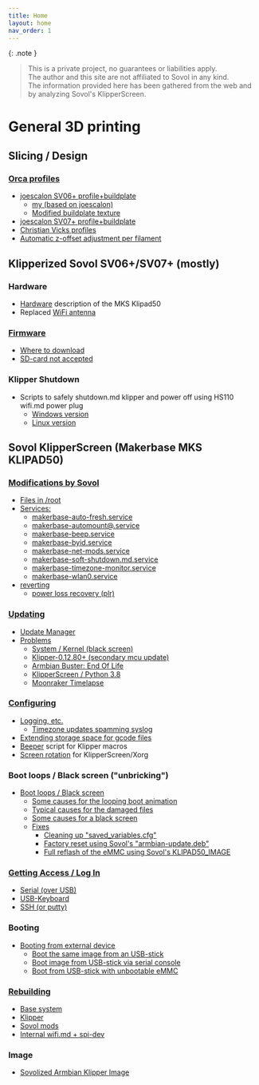 ```yaml
---
title: Home
layout: home
nav_order: 1
---
```


{: .note }
> This is a private project, no guarantees or liabilities apply.  
> The author and this site are not affiliated to Sovol in any kind.  
> The information provided here has been gathered from the web and by analyzing Sovol's KlipperScreen.

# General 3D printing

## Slicing / Design

### [Orca profiles](orca_profiles.html)
  * [joescalon SV06+ profile+buildplate](orca_profiles.html#joescalon-sv06-profilebuildplate)
    * [my (based on joescalon)](orca_profiles.html#my-based-on-joescalon)
    * [Modified buildplate texture](orca_profiles.html#my-based-on-joescalon)
  * [joescalon SV07+ profile+buildplate](orca_profiles.html#joescalon-sv07-profilebuildplate)
  * [Christian Vicks profiles](orca_profiles.html#christian-vicks-profiles)
  * [Automatic z-offset adjustment per filament](orca_profiles.html#automatic-z-offset-adjustment-per-filament)

## Klipperized Sovol SV06+/SV07+ (mostly)

### Hardware
  * [Hardware](hardware.html) description of the MKS Klipad50
  * Replaced [WiFi antenna](wifi.html)

### [Firmware](firmware.html)
  * [Where to download](firmware.html#where-to-download)
  * [SD-card not accepted](firmware.html#sd-card-not-accepted)

### Klipper Shutdown
  * Scripts to safely shutdown.md klipper and power off using HS110 wifi.md power plug
    * [Windows version](shutdown.html)
    * [Linux version](shutdown_linux.html)

## Sovol KlipperScreen (Makerbase MKS KLIPAD50)

### [Modifications by Sovol](sovol_mods.html#modifications_by_sovol)
  * [Files in /root](sovol_mods.html#files-in-root)
  * [Services:](sovol_mods.html#services)
    * [makerbase-auto-fresh.service](sovol_mods.html#makerbase-auto-freshservice)
    * [makerbase-automount@.service](sovol_mods.html#makerbase-automountservice)
    * [makerbase-beep.service](sovol_mods.html#makerbase-beepservice)
    * [makerbase-byid.service](sovol_mods.html#makerbase-byidservice)
    * [makerbase-net-mods.service](sovol_mods.html#makerbase-net-modsservice)
    * [makerbase-soft-shutdown.md.service](sovol_mods.html#makerbase-soft-shutdownservice)
    * [makerbase-timezone-monitor.service](sovol_mods.html#makerbase-timezone-monitorservice)
    * [makerbase-wlan0.service](sovol_mods.html#makerbase-wlan0service)
  * [reverting](sovol_mods.html#reverting)
    * [power loss recovery (plr)](sovol_mods.html#power-loss-recovery-plr-1)

### [Updating](updating.html)
  * [Update Manager](updating.html#update-manager)
  * [Problems](updating.html#problems)
    * [System / Kernel (black screen)](updating.html#system--kernel-black-screen)
    * [Klipper-0.12.80+ (secondary mcu update)](updating.html#klipper-01280-secondary-mcu-update)
    * [Armbian Buster: End Of Life](updating.html#armbian-buster-end-of-life)
    * [KlipperScreen / Python 3.8](updating.html#klipperscreen--python-38)
    * [Moonraker Timelapse](updating.html#moonraker-timelapse)

### [Configuring](configuring.html)
  * [Logging, etc.](configuring.html#logging-etc)
    * [Timezone updates spamming syslog](configuring.html#timezone-updates-spamming-syslog)
  * [Extending storage space for gcode files](gcode_storage.html#expand-g-code-storage-space)
  * [Beeper](beeper.html) script for Klipper macros
  * [Screen rotation](screen.html) for KlipperScreen/Xorg

### Boot loops / Black screen ("unbricking")
  * [Boot loops / Black screen](bootloop.html)
    * [Some causes for the looping boot animation](bootloop.html#some-causes-for-the-looping-boot-animation)
    * [Typical causes for the damaged files](bootloop.html#typical-causes-for-the-damaged-files)
    * [Some causes for a black screen](bootloop.html#some-causes-for-a-black-screen)
    * [Fixes](bootloop.html#fixes)
      * [Cleaning up "saved_variables.cfg"](bootloop.html#cleaning-up-saved_variablescfg)
      * [Factory reset using Sovol's "armbian-update.deb"](bootloop.html#factory-reset-using-sovols-armbian-updatedeb)
      * [Full reflash of the eMMC using Sovol's KLIPAD50_IMAGE](bootloop.html#full-reflash-of-the-emmc-using-sovols-klipad50_image)

### [Getting Access / Log In](access.html)
  * [Serial (over USB)](access.html#serial-over-usb)
  * [USB-Keyboard](access.html#usb-keyboard)
  * [SSH (or putty)](access.html#ssh-putty)

### Booting
  * [Booting from external device](booting.html)
    * [Boot the same image from an USB-stick](booting.html#boot-the-same-image-from-an-usb-stick)
    * [Boot image from USB-stick via serial console](booting.html#boot-image-from-usb-stick-via-serial-console)
    * [Boot from USB-stick with unbootable eMMC](booting.html#boot-from-usb-stick-with-unbootable-emmc)

### [Rebuilding](rebuilding.html)
  * [Base system](rebuilding.html#base-system)
  * [Klipper](rebuilding.html#klipper)
  * [Sovol mods](rebuilding.html#sovol-mods)
  * [Internal wifi.md + spi-dev](rebuilding.html#internal-wifi--spidev)

### Image
  * [Sovolized Armbian Klipper Image](image.html)
